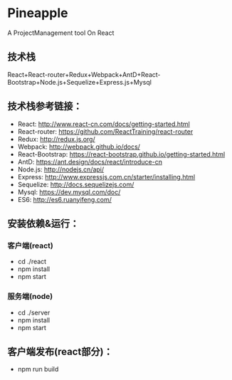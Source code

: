 # Pineapple
A ProjectManagement tool On React

## 技术栈

React+React-router+Redux+Webpack+AntD+React-Bootstrap+Node.js+Sequelize+Express.js+Mysql

## 技术栈参考链接：

- React: http://www.react-cn.com/docs/getting-started.html
- React-router: https://github.com/ReactTraining/react-router
- Redux: http://redux.js.org/
- Webpack: http://webpack.github.io/docs/
- React-Bootstrap: https://react-bootstrap.github.io/getting-started.html
- AntD: https://ant.design/docs/react/introduce-cn
- Node.js: http://nodejs.cn/api/
- Express: http://www.expressjs.com.cn/starter/installing.html
- Sequelize: http://docs.sequelizejs.com/
- Mysql: https://dev.mysql.com/doc/
- ES6: http://es6.ruanyifeng.com/


## 安装依赖&运行：
### 客户端(react)
- cd ./react
- npm install
- npm start
### 服务端(node)
- cd ./server
- npm install
- npm start

## 客户端发布(react部分)：
- npm run build
